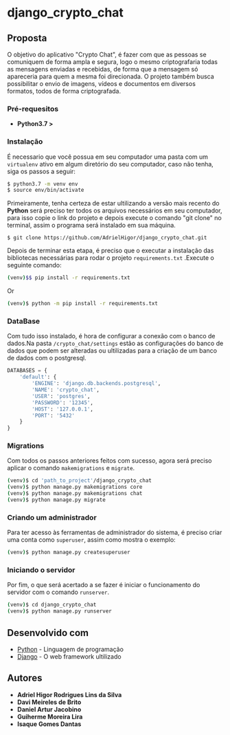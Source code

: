 # django_crypto_chat

## Proposta
O objetivo do aplicativo "Crypto Chat", é fazer com que as pessoas se comuniquem de forma ampla e segura, logo o mesmo criptografaria todas as mensagens enviadas e recebidas, de forma que a mensagem
só apareceria para quem a mesma foi direcionada. O projeto também busca possibilitar o envio de imagens, vídeos e documentos em diversos formatos, todos de forma criptografada.


### Pré-requesitos
* **Python3.7 >**

### Instalação

É necessario que você possua em seu computador uma pasta com um `virtualenv` ativo em algum diretório do seu computador, caso não tenha, siga os passos a seguir:

```sh
$ python3.7 -m venv env
$ source env/bin/activate
```

Primeiramente, tenha certeza de estar ultilizando a versão mais recento do **Python** será preciso ter todos os arquivos necessários em seu computador, para isso copie o link do projeto e depois execute o comando "git clone" no terminal, assim o programa será instalado em sua máquina.

```
$ git clone https://github.com/AdrielHigor/django_crypto_chat.git
```

Depois de terminar esta etapa, é preciso que o executar a instalação das bibliotecas necessárias para rodar o projeto `requirements.txt` .Execute o seguinte comando:

```sh
(venv)$$ pip install -r requirements.txt
```

Or

```sh
(venv)$ python -m pip install -r requirements.txt
```

### DataBase

Com tudo isso instalado, é hora de configurar a conexão com o banco de dados.Na pasta `/crypto_chat/settings` estão as configurações do banco de dados que podem ser alteradas ou ultilizadas para a criação de um banco de dados com o postgresql. 

```python
DATABASES = {
    'default': {
        'ENGINE': 'django.db.backends.postgresql',
        'NAME': 'crypto_chat',
        'USER': 'postgres',
        'PASSWORD': '12345',
        'HOST': '127.0.0.1',
        'PORT': '5432'
    }
}
```

### Migrations

Com todos os passos anteriores feitos com sucesso, agora será preciso aplicar o comando `makemigrations` e `migrate`.

```sh
(venv)$ cd 'path_to_project'/django_crypto_chat
(venv)$ python manage.py makemigrations core
(venv)$ python manage.py makemigrations chat
(venv)$ python manage.py migrate
```

### Criando um administrador

Para ter acesso às ferramentas de administrador do sistema, é preciso criar uma conta como `superuser`, assim como mostra o exemplo:

```sh
(venv)$ python manage.py createsuperuser
```


### Iniciando o servidor

Por fim, o que será acertado a se fazer é iniciar o funcionamento do servidor com o comando `runserver`.

```sh
(venv)$ cd django_crypto_chat
(venv)$ python manage.py runserver
```

## Desenvolvido com

* [Python](https://www.python.org) - Linguagem de programação
* [Django](https://www.djangoproject.com) - O web framework ultilizado

## Autores

* **Adriel Higor Rodrigues Lins da Silva**
* **Davi Meireles de Brito**
* **Daniel Artur Jacobino**
* **Guiherme Moreira Lira**
* **Isaque Gomes Dantas**



